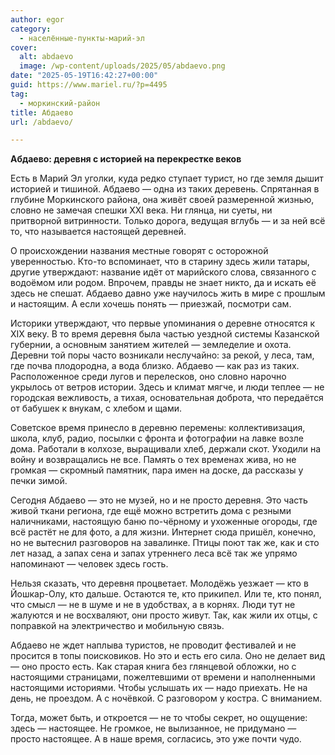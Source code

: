 ```yaml
---
author: egor
category:
  - населённые-пункты-марий-эл
cover:
  alt: abdaevo
  image: /wp-content/uploads/2025/05/abdaevo.png
date: "2025-05-19T16:42:27+00:00"
guid: https://www.mariel.ru/?p=4495
tag:
  - моркинский-район
title: Абдаево
url: /abdaevo/

---
```

**Абдаево: деревня с историей на перекрестке веков**

Есть в Марий Эл уголки, куда редко ступает турист, но где земля дышит историей и тишиной. Абдаево — одна из таких деревень. Спрятанная в глубине Моркинского района, она живёт своей размеренной жизнью, словно не замечая спешки XXI века. Ни глянца, ни суеты, ни притворной витринности. Только дорога, ведущая вглубь — и за ней всё то, что называется настоящей деревней.

О происхождении названия местные говорят с осторожной уверенностью. Кто-то вспоминает, что в старину здесь жили татары, другие утверждают: название идёт от марийского слова, связанного с водоёмом или родом. Впрочем, правды не знает никто, да и искать её здесь не спешат. Абдаево давно уже научилось жить в мире с прошлым и настоящим. А если хочешь понять — приезжай, посмотри сам.

Историки утверждают, что первые упоминания о деревне относятся к XIX веку. В то время деревня была частью уездной системы Казанской губернии, а основным занятием жителей — земледелие и охота. Деревни той поры часто возникали неслучайно: за рекой, у леса, там, где почва плодородна, а вода близко. Абдаево — как раз из таких. Расположенное среди лугов и перелесков, оно словно нарочно укрылось от ветров истории. Здесь и климат мягче, и люди теплее — не городская вежливость, а тихая, основательная доброта, что передаётся от бабушек к внукам, с хлебом и щами.

Советское время принесло в деревню перемены: коллективизация, школа, клуб, радио, посылки с фронта и фотографии на лавке возле дома. Работали в колхозе, выращивали хлеб, держали скот. Уходили на войну и возвращались не все. Память о тех временах жива, но не громкая — скромный памятник, пара имен на доске, да рассказы у печки зимой.

Сегодня Абдаево — это не музей, но и не просто деревня. Это часть живой ткани региона, где ещё можно встретить дома с резными наличниками, настоящую баню по-чёрному и ухоженные огороды, где всё растёт не для фото, а для жизни. Интернет сюда пришёл, конечно, но не вытеснил разговоров на завалинке. Птицы поют так же, как и сто лет назад, а запах сена и запах утреннего леса всё так же упрямо напоминают — человек здесь гость.

Нельзя сказать, что деревня процветает. Молодёжь уезжает — кто в Йошкар-Олу, кто дальше. Остаются те, кто прикипел. Или те, кто понял, что смысл — не в шуме и не в удобствах, а в корнях. Люди тут не жалуются и не восхваляют, они просто живут. Так, как жили их отцы, с поправкой на электричество и мобильную связь.

Абдаево не ждет наплыва туристов, не проводит фестивалей и не просится в топы поисковиков. Но это и есть его сила. Оно не делает вид — оно просто есть. Как старая книга без глянцевой обложки, но с настоящими страницами, пожелтевшими от времени и наполненными настоящими историями. Чтобы услышать их — надо приехать. Не на день, не проездом. А с ночёвкой. С разговором у костра. С вниманием.

Тогда, может быть, и откроется — не то чтобы секрет, но ощущение: здесь — настоящее. Не громкое, не вылизанное, не придумано — просто настоящее. А в наше время, согласись, это уже почти чудо.
